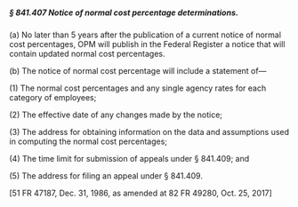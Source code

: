 ##### § 841.407 Notice of normal cost percentage determinations. #####

(a) No later than 5 years after the publication of a current notice of normal cost percentages, OPM will publish in the Federal Register a notice that will contain updated normal cost percentages.

(b) The notice of normal cost percentage will include a statement of—

(1) The normal cost percentages and any single agency rates for each category of employees;

(2) The effective date of any changes made by the notice;

(3) The address for obtaining information on the data and assumptions used in computing the normal cost percentages;

(4) The time limit for submission of appeals under § 841.409; and

(5) The address for filing an appeal under § 841.409.

[51 FR 47187, Dec. 31, 1986, as amended at 82 FR 49280, Oct. 25, 2017]